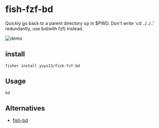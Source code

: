 # fish-fzf-bd
Quickly go back to a parent directory up in $PWD. Don't write 'cd ../../..' redundantly, use bd(with fzf) instead.

![demo](https://github.com/user-attachments/assets/be03b386-3010-4c66-9bf4-ff0972af4cd0)

## install

```fish
fisher install yuys13/fish-fzf-bd
```

## Usage

```fish
bd
```

## Alternatives

- [fish-bd](https://github.com/0rax/fish-bd)

